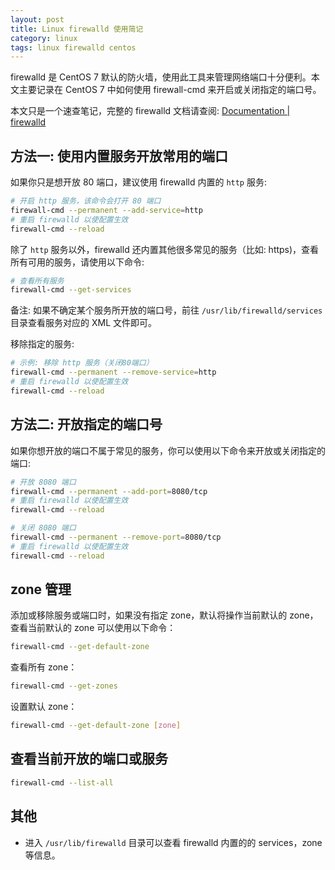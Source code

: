 ```yaml
---
layout: post
title: Linux firewalld 使用简记
category: linux
tags: linux firewalld centos
---
```


firewalld 是 CentOS 7 默认的防火墙，使用此工具来管理网络端口十分便利。本文主要记录在 CentOS 7 中如何使用 firewall-cmd 来开启或关闭指定的端口号。

<!--more-->

本文只是一个速查笔记，完整的 firewalld 文档请查阅: [Documentation \| firewalld][docs]

[docs]: https://firewalld.org/documentation/ "firewalld Documentation"

## 方法一: 使用内置服务开放常用的端口

如果你只是想开放 80 端口，建议使用 firewalld 内置的 `http` 服务:

```bash
# 开启 http 服务，该命令会打开 80 端口
firewall-cmd --permanent --add-service=http
# 重启 firewalld 以使配置生效
firewall-cmd --reload
```

除了 `http` 服务以外，firewalld 还内置其他很多常见的服务（比如: https)，查看所有可用的服务，请使用以下命令:

```bash
# 查看所有服务
firewall-cmd --get-services
```

备注: 如果不确定某个服务所开放的端口号，前往 `/usr/lib/firewalld/services` 目录查看服务对应的 XML 文件即可。

移除指定的服务:

```bash
# 示例: 移除 http 服务（关闭80端口）
firewall-cmd --permanent --remove-service=http
# 重启 firewalld 以使配置生效
firewall-cmd --reload
```

## 方法二: 开放指定的端口号

如果你想开放的端口不属于常见的服务，你可以使用以下命令来开放或关闭指定的端口:

```bash
# 开放 8080 端口
firewall-cmd --permanent --add-port=8080/tcp
# 重启 firewalld 以使配置生效
firewall-cmd --reload

# 关闭 8080 端口
firewall-cmd --permanent --remove-port=8080/tcp
# 重启 firewalld 以使配置生效
firewall-cmd --reload
```

## zone 管理

添加或移除服务或端口时，如果没有指定 zone，默认将操作当前默认的 zone，查看当前默认的 zone 可以使用以下命令：

```bash
firewall-cmd --get-default-zone
```

查看所有 zone：

```bash
firewall-cmd --get-zones
```

设置默认 zone：

```bash
firewall-cmd --get-default-zone [zone]
```

## 查看当前开放的端口或服务

```bash
firewall-cmd --list-all
```

## 其他

* 进入 `/usr/lib/firewalld` 目录可以查看 firewalld 内置的的 services，zone 等信息。
